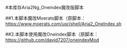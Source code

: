 #本库存Aria2Ng_Oneindex魔改版脚本

##1.本脚本魔改Moerats脚本（原脚本：https://www.moerats.com/usr/shell/Aria2_OneIndex.sh

##2.本脚本使用魔改Oneindex脚本（原脚本：https://github.com/david7207/oneindexMod
